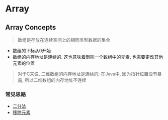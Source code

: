 # Array

## Array Concepts 

> 数组是存放在连续空间上的相同类型数据的集合

* 数组的下标从0开始
* 数组的内存地址是连续的. 这也意味着删除一个数组中的元素, 也需要更改其他元素的位置

> 对于C来说, 二维数组的内存地址是连续的; 在Java中, 因为指针位置没有暴露, 所以二维数组的内存地址不连续


### 常见思路

* [二分法](./binary-search/README.md)
* [移除元素](./remove-element/README.md)


